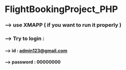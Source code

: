 # FlightBookingProject_PHP
### --> use XMAPP ( if you want to run it properly ) 
### --> Try to login : 
  #### --> id : admin123@gmail.com
  #### --> password : 00000000
